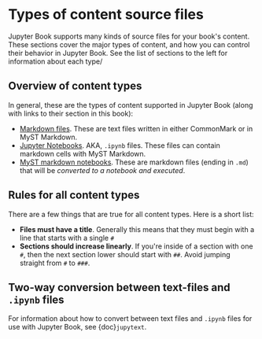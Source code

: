 # Types of content source files

Jupyter Book supports many kinds of source files for your book's content.
These sections cover the major types of content, and how you can control
their behavior in Jupyter Book. See the list of sections to the left for information
about each type/

## Overview of content types

In general, these are the types of content supported in Jupyter Book (along with
links to their section in this book):

* [Markdown files](markdown). These are text files written in either CommonMark
  or in MyST Markdown.
* [Jupyter Notebooks](notebooks). AKA, `.ipynb` files. These files can contain
  markdown cells with MyST Markdown.
* [MyST markdown notebooks](myst-notebooks). These are markdown files (ending in `.md`)
  that will be *converted to a notebook and executed*.

## Rules for all content types

There are a few things that are true for all content types. Here is a short list:

* **Files must have a title**. Generally this means that they must begin with
  a line that starts with a single `#`
* **Sections should increase linearly**. If you're inside of a section with
  one `#`, then the next section lower should start with `##`. Avoid jumping straight
  from `#` to `###`.

## Two-way conversion between text-files and `.ipynb` files

For information about how to convert between text files and `.ipynb` files for use
with Jupyter Book, see {doc}`jupytext`.
